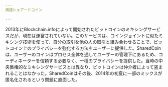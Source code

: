 ```yaml
---
用語シェアードコイン

---
```

2013年にBlockchain.infoによって開始されたビットコインのミキシングサービスだが、現在は運営されていない。このサービスは、コインジョイントに似たミキシング技術を使って、自分の取引を他の人の取引と組み合わせることで、ビットコイン上のプライバシーを強化する方法をユーザーに提供した。SharedCoinは、ユーザーのコインはプロセス全体を通してユーザーの管理下にあるため、コーディネーターを信頼する必要なく、一種のプライバシーを提供した。当時の中央集権的なミキシングサービスとは異なり、ビットコインは仲介者によって盗まれることはなかった。SharedCoinはその後、2014年の初夏に一部のミックスが匿名化されるという問題に直面した。